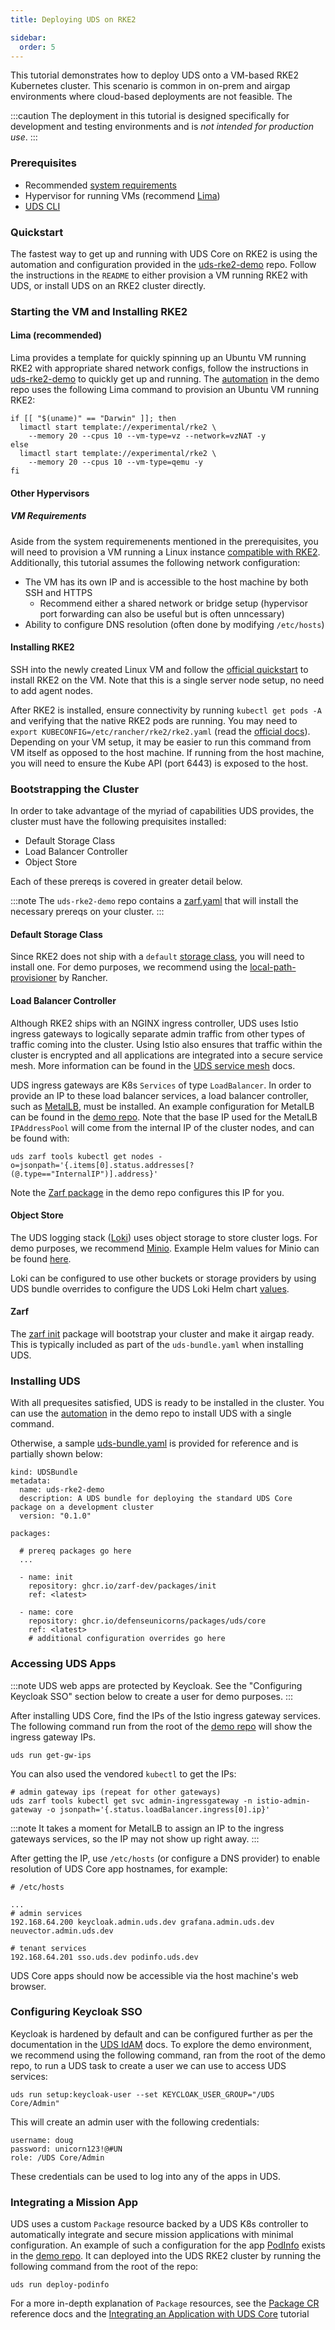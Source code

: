 ```yaml
---
title: Deploying UDS on RKE2

sidebar:
  order: 5
---
```


This tutorial demonstrates how to deploy UDS onto a VM-based RKE2 Kubernetes cluster. This scenario is common in on-prem and airgap environments where cloud-based deployments are not feasible. The 

:::caution
The deployment in this tutorial is designed specifically for development and testing environments and is *not intended for production use*.
:::

### Prerequisites

- Recommended [system requirements](https://uds.defenseunicorns.com/getting-started/basic-requirements/#system-requirements)
- Hypervisor for running VMs (recommend [Lima](https://lima-vm.io/))
- [UDS CLI](https://uds.defenseunicorns.com/reference/cli/overview/)

### Quickstart

The fastest way to get up and running with UDS Core on RKE2 is using the automation and configuration provided in the [uds-rke2-demo](https://github.com/defenseunicorns/uds-rke2-demo) repo. Follow the instructions in the `README` to either provision a VM running RKE2 with UDS, or install UDS on an RKE2 cluster directly.

### Starting the VM and Installing RKE2

#### Lima (recommended)

Lima provides a template for quickly spinning up an Ubuntu VM running RKE2 with appropriate shared network configs, follow the instructions in [uds-rke2-demo](https://github.com/defenseunicorns/uds-rke2-demo) to quickly get up and running. The [automation](https://github.com/defenseunicorns/uds-rke2-demo/blob/303c146fffb9e6660e38902fa6ee4c8a8ca6e98d/tasks.yaml#L39) in the demo repo uses the following Lima command to provision an Ubuntu VM running RKE2:
```
if [[ "$(uname)" == "Darwin" ]]; then
  limactl start template://experimental/rke2 \
    --memory 20 --cpus 10 --vm-type=vz --network=vzNAT -y
else
  limactl start template://experimental/rke2 \
    --memory 20 --cpus 10 --vm-type=qemu -y
fi
```

#### Other Hypervisors

##### VM Requirements

Aside from the system requiremenents mentioned in the prerequisites, you will need to provision a VM running a Linux instance [compatible with RKE2](https://docs.rke2.io/install/requirements#operating-systems). Additionally, this tutorial assumes the following network configuration:
- The VM has its own IP and is accessible to the host machine by both SSH and HTTPS
  - Recommend either a shared network or bridge setup (hypervisor port forwarding can also be useful but is often unncessary)
- Ability to configure DNS resolution (often done by modifying `/etc/hosts`)


#### Installing RKE2

SSH into the newly created Linux VM and follow the [official quickstart](https://docs.rke2.io/install/quickstart) to install RKE2 on the VM. Note that this is a single server node setup, no need to add agent nodes.

After RKE2 is installed, ensure connectivity by running `kubectl get pods -A` and verifying that the native RKE2 pods are running. You may need to `export KUBECONFIG=/etc/rancher/rke2/rke2.yaml` (read the [official docs](https://docs.rke2.io/install/quickstart#server-node-installation)). Depending on your VM setup, it may be easier to run this command from VM itself as opposed to the host machine. If running from the host machine, you will need to ensure the Kube API (port 6443) is exposed to the host.

### Bootstrapping the Cluster

In order to take advantage of the myriad of capabilities UDS provides, the cluster must have the following prequisites installed:

- Default Storage Class
- Load Balancer Controller
- Object Store

Each of these prereqs is covered in greater detail below.

:::note
The `uds-rke2-demo` repo contains a [zarf.yaml](https://github.com/defenseunicorns/uds-rke2-demo/blob/main/zarf.yaml) that will install the necessary prereqs on your cluster.
:::

#### Default Storage Class

Since RKE2 does not ship with a `default` [storage class](https://kubernetes.io/docs/tasks/administer-cluster/change-default-storage-class/), you will need to install one. For demo purposes, we recommend using the [local-path-provisioner](https://github.com/rancher/local-path-provisioner) by Rancher.

#### Load Balancer Controller

Although RKE2 ships with an NGINX ingress controller, UDS uses Istio ingress gateways to logically separate admin traffic from other types of traffic coming into the cluster. Using Istio also ensures that traffic within the cluster is encrypted and all applications are integrated into a secure service mesh. More information can be found in the [UDS service mesh](https://uds.defenseunicorns.com/reference/configuration/service-mesh/ingress/) docs.

UDS ingress gateways are K8s `Services` of type `LoadBalancer`. In order to provide an IP to these load balancer services, a load balancer controller, such as [MetalLB](https://metallb.io/), must be installed. An example configuration for MetalLB can be found in the [demo repo](https://github.com/defenseunicorns/uds-rke2-demo/blob/main/chart/templates/metallb.yaml). Note that the base IP used for the MetalLB `IPAddressPool` will come from the internal IP of the cluster nodes, and can be found with:
```
uds zarf tools kubectl get nodes -o=jsonpath='{.items[0].status.addresses[?(@.type=="InternalIP")].address}'
```

Note the [Zarf package](https://github.com/defenseunicorns/uds-rke2-demo/blob/303c146fffb9e6660e38902fa6ee4c8a8ca6e98d/zarf.yaml#L30) in the demo repo configures this IP for you.

#### Object Store

The UDS logging stack ([Loki](https://github.com/grafana/loki)) uses object storage to store cluster logs. For demo purposes, we recommend [Minio](https://github.com/minio/minio). Example Helm values for Minio can be found [here](https://github.com/defenseunicorns/uds-rke2-demo/blob/main/values/minio-values.yaml). 

Loki can be configured to use other buckets or storage providers by using UDS bundle overrides to configure the UDS Loki Helm chart [values](https://github.com/defenseunicorns/uds-core/blob/main/src/loki/values/values.yaml#L32).

#### Zarf

The [zarf init](https://docs.zarf.dev/ref/init-package/#_top) package will bootstrap your cluster and make it airgap ready. This is typically included as part of the `uds-bundle.yaml` when installing UDS.

### Installing UDS

With all prequesites satisfied, UDS is ready to be installed in the cluster. You can use the [automation](https://github.com/defenseunicorns/uds-core/blob/main/src/loki/values/values.yaml#L32) in the demo repo to install UDS with a single command.

Otherwise, a sample [uds-bundle.yaml](https://github.com/defenseunicorns/uds-rke2-demo/blob/main/uds-bundle.yaml) is provided for reference and is partially shown below: 

```
kind: UDSBundle
metadata:
  name: uds-rke2-demo
  description: A UDS bundle for deploying the standard UDS Core package on a development cluster
  version: "0.1.0"

packages:

  # prereq packages go here
  ...

  - name: init
    repository: ghcr.io/zarf-dev/packages/init
    ref: <latest>

  - name: core
    repository: ghcr.io/defenseunicorns/packages/uds/core
    ref: <latest>
    # additional configuration overrides go here
```

### Accessing UDS Apps

:::note
UDS web apps are protected by Keycloak. See the "Configuring Keycloak SSO" section below to create a user for demo purposes.
:::

After installing UDS Core, find the IPs of the Istio ingress gateway services. The following command run from the root of the [demo repo](https://github.com/defenseunicorns/uds-rke2-demo) will show the ingress gateway IPs.
```
uds run get-gw-ips
```

You can also used the vendored `kubectl` to get the IPs:
```
# admin gateway ips (repeat for other gateways)
uds zarf tools kubectl get svc admin-ingressgateway -n istio-admin-gateway -o jsonpath='{.status.loadBalancer.ingress[0].ip}'
```

:::note
It takes a moment for MetalLB to assign an IP to the ingress gateways services, so the IP may not show up right away.
:::

After getting the IP, use `/etc/hosts` (or configure a DNS provider) to enable resolution of UDS Core app hostnames, for example:
```
# /etc/hosts

...
# admin services
192.168.64.200 keycloak.admin.uds.dev grafana.admin.uds.dev neuvector.admin.uds.dev

# tenant services
192.168.64.201 sso.uds.dev podinfo.uds.dev

```

UDS Core apps should now be accessible via the host machine's web browser.

### Configuring Keycloak SSO

Keycloak is hardened by default and can be configured further as per the documentation in the [UDS IdAM](https://uds.defenseunicorns.com/reference/uds-core/idam/uds-identity-config-overview/) docs. To explore the demo environment, we recommend using the following command, ran from the root of the demo repo, to run a UDS task to create a user we can use to access UDS services:

```
uds run setup:keycloak-user --set KEYCLOAK_USER_GROUP="/UDS Core/Admin"
```

This will create an admin user with the following credentials:
```
username: doug
password: unicorn123!@#UN
role: /UDS Core/Admin
```

These credentials can be used to log into any of the apps in UDS.

### Integrating a Mission App

UDS uses a custom `Package` resource backed by a UDS K8s controller to automatically integrate and secure mission applications with minimal configuration. An example of such a configuration for the app [PodInfo](https://github.com/stefanprodan/podinfo) exists in the [demo repo](https://github.com/defenseunicorns/uds-rke2-demo/tree/main/podinfo). It can deployed into the UDS RKE2 cluster by running the following command from the root of the repo:

```
uds run deploy-podinfo
```

For a more in-depth explanation of `Package` resources, see the [Package CR](https://uds.defenseunicorns.com/reference/configuration/custom-resources/packages-v1alpha1-cr/) reference docs and the [Integrating an Application with UDS Core](https://uds.defenseunicorns.com/tutorials/create-uds-package/) tutorial
